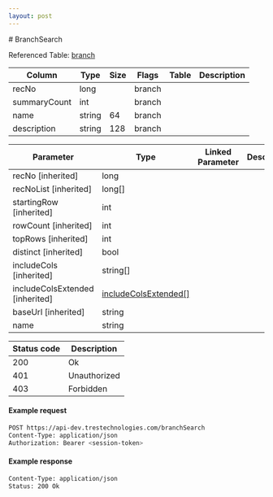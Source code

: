 ```yaml
---
layout: post
---
```


﻿# BranchSearch


Referenced Table: [branch](/branch)

| Column | Type | Size | Flags | Table | Description |
| ------ | ---- | ---- | ----- | ----- | ----------- |
| recNo | long |  | branch | 
| summaryCount | int |  | branch | 
| name | string | 64 | branch | 
| description | string | 128 | branch | 

| Parameter | Type | Linked Parameter | Description |
| --------- | ---- | ---------------- | ----------- |
| recNo [inherited] | long |  | 
| recNoList [inherited] | long[] |  | 
| startingRow [inherited] | int |  | 
| rowCount [inherited] | int |  | 
| topRows [inherited] | int |  | 
| distinct [inherited] | bool |  | 
| includeCols [inherited] | string[] |  | 
| includeColsExtended [inherited] | [includeColsExtended[]](/includeColsExtended) |  | 
| baseUrl [inherited] | string |  | 
| name | string |  | 

| Status code | Description |
| ----------- | ----------- |
| 200 | Ok |
| 401 | Unauthorized |
| 403 | Forbidden |

#### Example request
```sh
POST https://api-dev.trestechnologies.com/branchSearch
Content-Type: application/json
Authorization: Bearer <session-token>
```

#### Example response
```sh
Content-Type: application/json
Status: 200 Ok
```
